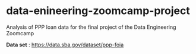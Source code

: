 # data-enineering-zoomcamp-project
Analysis of PPP loan data for the final project of the Data Engineering Zoomcamp

<b>Data set</b> : https://data.sba.gov/dataset/ppp-foia

